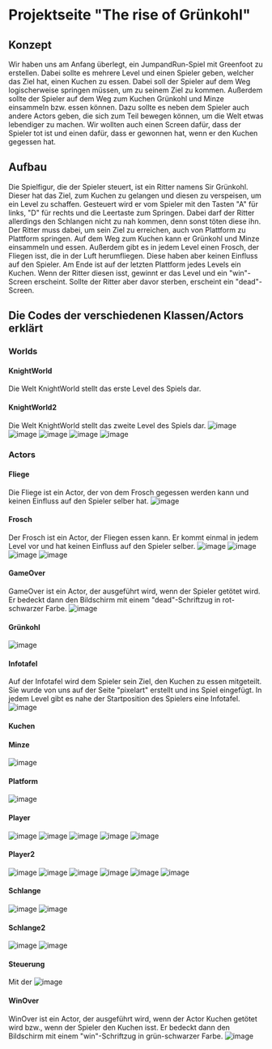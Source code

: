 # Projektseite "The rise of Grünkohl"



## Konzept
Wir haben uns am Anfang überlegt, ein JumpandRun-Spiel mit Greenfoot zu erstellen.
Dabei sollte es mehrere Level und einen Spieler geben, welcher das Ziel hat, einen Kuchen zu essen.
Dabei soll der Spieler auf dem Weg logischerweise springen müssen, um zu seinem Ziel zu kommen.
Außerdem sollte der Spieler auf dem Weg zum Kuchen Grünkohl und Minze einsammeln bzw. essen können.
Dazu sollte es neben dem Spieler auch andere Actors geben, die sich zum Teil bewegen können, um die Welt etwas lebendiger zu machen.
Wir wollten auch einen Screen dafür, dass der Spieler tot ist und einen dafür, dass er gewonnen hat, wenn er den Kuchen gegessen hat.

## Aufbau
Die Spielfigur, die der Spieler steuert, ist ein Ritter namens Sir Grünkohl.
Dieser hat das Ziel, zum Kuchen zu gelangen und diesen zu verspeisen, um ein Level zu schaffen.
Gesteuert wird er vom Spieler mit den Tasten "A" für links, "D" für rechts und die Leertaste zum Springen.
Dabei darf der Ritter allerdings den Schlangen nicht zu nah kommen, denn sonst töten diese ihn.
Der Ritter muss dabei, um sein Ziel zu erreichen, auch von Plattform zu Plattform springen.
Auf dem Weg zum Kuchen kann er Grünkohl und Minze einsammeln und essen.
Außerdem gibt es in jedem Level einen Frosch, der Fliegen isst, die in der Luft herumfliegen. 
Diese haben aber keinen Einfluss auf den Spieler.
Am Ende ist auf der letzten Plattform jedes Levels ein Kuchen.
Wenn der Ritter diesen isst, gewinnt er das Level und ein "win"-Screen erscheint.
Sollte der Ritter aber davor sterben, erscheint ein "dead"-Screen.


## Die Codes der verschiedenen Klassen/Actors erklärt

### Worlds

#### KnightWorld
Die Welt KnightWorld stellt das erste Level des Spiels dar.


#### KnightWorld2
Die Welt KnightWorld stellt das zweite Level des Spiels dar.
![image](https://user-images.githubusercontent.com/111414678/208299150-b10a35d7-f0fd-482b-a72c-ee2c01a988fa.png)
![image](https://user-images.githubusercontent.com/111414678/208299168-018865e1-8d84-4f0a-b0af-f8ce505cb48d.png)
![image](https://user-images.githubusercontent.com/111414678/208299190-1ce16aef-d0af-456e-b94a-452ae615c6a4.png)
![image](https://user-images.githubusercontent.com/111414678/208299245-32a5d327-f974-44c2-9273-8805382d0270.png)
![image](https://user-images.githubusercontent.com/111414678/208299264-47000b70-3aad-41a6-96e1-04e5d2b4d0bd.png)

### Actors

#### Fliege
Die Fliege ist ein Actor, der von dem Frosch gegessen werden kann und keinen Einfluss auf den Spieler selber hat.
![image](https://user-images.githubusercontent.com/111414678/208299397-221cfde1-1a86-4625-9def-851f85242708.png)


#### Frosch
Der Frosch ist ein Actor, der Fliegen essen kann. Er kommt einmal in jedem Level vor und hat keinen Einfluss auf den Spieler selber.
![image](https://user-images.githubusercontent.com/111414678/208299427-162e34a7-fc19-4e7c-9dc9-fd29c06e336b.png)
![image](https://user-images.githubusercontent.com/111414678/208299440-5057b6fb-7cf5-48ef-953b-e863b20ce4ba.png)
![image](https://user-images.githubusercontent.com/111414678/208299531-152c0bee-a59e-4d93-ae85-9f57e12dd6d8.png)
![image](https://user-images.githubusercontent.com/111414678/208299539-7aca42f9-a294-440f-8dd2-96db05aa8722.png)



#### GameOver
GameOver ist ein Actor, der ausgeführt wird, wenn der Spieler getötet wird. Er bedeckt dann den Bildschirm mit einem "dead"-Schriftzug in rot-schwarzer Farbe. 
![image](https://user-images.githubusercontent.com/111414678/208299554-0970a94d-2e1a-4d37-87f7-f29adfd78b7e.png)


#### Grünkohl
![image](https://user-images.githubusercontent.com/111414678/208299568-7e2692e4-778f-40be-8270-af50950889ba.png)


#### Infotafel
Auf der Infotafel wird dem Spieler sein Ziel, den Kuchen zu essen mitgeteilt. Sie wurde von uns auf der Seite "pixelart" erstellt und ins Spiel eingefügt. In jedem Level gibt es nahe der Startposition des Spielers eine Infotafel.
![image](https://user-images.githubusercontent.com/111414678/208299587-12127aae-48ed-4926-ac6d-5a3043662fd0.png)


#### Kuchen


#### Minze
![image](https://user-images.githubusercontent.com/111414678/208299622-46b6cfd8-d089-49e9-b28a-1323c6c448cc.png)



#### Platform
![image](https://user-images.githubusercontent.com/111414678/208299639-2ec66d0e-f069-466c-a8fa-64fb63dcc9c9.png)



#### Player
![image](https://user-images.githubusercontent.com/111414678/208299750-58f584b4-1cc0-4889-a5b9-0023ecbbc46f.png)
![image](https://user-images.githubusercontent.com/111414678/208299774-e0fc016c-5dd1-458c-93cd-9f95523ceab7.png)
![image](https://user-images.githubusercontent.com/111414678/208299786-12bca19b-e778-4fc3-bebc-8d8104e14221.png)
![image](https://user-images.githubusercontent.com/111414678/208299803-347105f4-9751-4529-9991-14bb1696df53.png)
![image](https://user-images.githubusercontent.com/111414678/208299843-61c2c22e-3966-4b96-94d3-4c367d2d8bc7.png)



#### Player2
![image](https://user-images.githubusercontent.com/111414678/208300406-06cf85c6-ef02-4de2-ad14-854704a31952.png)
![image](https://user-images.githubusercontent.com/111414678/208300429-e8006e79-4ae1-46ed-977e-55e1fb457f2f.png)
![image](https://user-images.githubusercontent.com/111414678/208300447-35fa586c-3928-4579-9672-60e069391255.png)
![image](https://user-images.githubusercontent.com/111414678/208300466-fdf23c41-e9e8-4f8d-a8d7-60ad9c4a327e.png)
![image](https://user-images.githubusercontent.com/111414678/208300532-df79d1ba-683b-40f9-a44a-8b13f2261252.png)
![image](https://user-images.githubusercontent.com/111414678/208300554-87115154-befb-43a0-bc87-5a0f0b7c75ef.png)



#### Schlange
![image](https://user-images.githubusercontent.com/111414678/208300606-64226099-4d3f-4b8a-a4ef-2729364a025b.png)
![image](https://user-images.githubusercontent.com/111414678/208300622-43d601c2-d052-437b-8fe1-aa448a9a80b9.png)


#### Schlange2
![image](https://user-images.githubusercontent.com/111414678/208300661-9f1532a8-f361-498d-8a1b-361a5598ace9.png)
![image](https://user-images.githubusercontent.com/111414678/208300674-8f71dc57-35d1-4f23-9040-6b47fb2d82ea.png)


#### Steuerung
Mit der
![image](https://user-images.githubusercontent.com/111414678/208300764-e4d98552-d08f-4626-8be0-2e3288628b82.png)


#### WinOver
WinOver ist ein Actor, der ausgeführt wird, wenn der Actor Kuchen getötet wird bzw., wenn der Spieler den Kuchen isst. Er bedeckt dann den Bildschirm mit einem "win"-Schriftzug in grün-schwarzer Farbe. 
![image](https://user-images.githubusercontent.com/111414678/208300782-d710ba65-fd03-44f4-b5f6-d275fb5a87a3.png)

